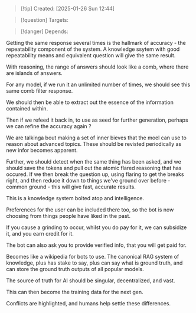 
>[!tip] Created: [2025-01-26 Sun 12:44]

>[!question] Targets: 

>[!danger] Depends: 

Getting the same response several times is the hallmark of accuracy - the repeatability component of the system.  A knowledge ssytem with good repeatability means and equivalent question will give the same result.

With reasoning, the range of answers should look like a comb, where there are islands of answers.

For any model, if we run it an unlimited number of times, we should see this same comb filter response.

We should then be able to extract out the essence of the information contained within.

Then if we refeed it back in, to use as seed for further generation, perhaps we can refine the accuracy again ?

We are talkinga bout making a set of inner bieves that the moel can use to reason about advanced topics.  These should be revisted periodically as new infor becomes apparent.

Further, we should detect when the same thing has been asked, and we should save the tokens and pull out the atomic flared reasoning that has occured.  If we then break the question up, using flaring to get the breaks right, and then reduce it down to things we've ground over before - common ground - this will give fast, accurate results.

This is a knowledge system bolted atop and intelligence.

Preferences for the user can be included there too, so the bot is now choosing from things people have liked in the past.

If you cause a grinding to occur, whilst you do pay for it, we can subsidize it, and you earn credit for it.

The bot can also ask you to provide verified info, that you will get paid for.

Becomes like a wikipedia for bots to use.  The canonical RAG system of knowledge, plus has stake to say, plus can say what is ground truth, and can store the ground truth outputs of all popular models.

The source of truth for AI should be singular, decentralized, and vast.

This can then become the training data for the next gen.

Conflicts are highlighted, and humans help settle these differences.